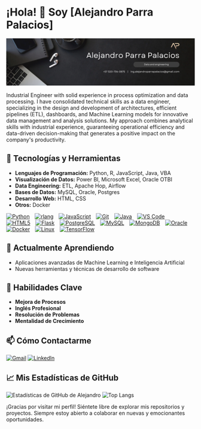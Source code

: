 # ¡Hola! 👋 Soy [Alejandro Parra Palacios]

![Banner de Alejandro Parra Palacios](Banner.png)

Industrial Engineer with solid experience in process optimization and data processing. I have consolidated technical skills as a data engineer, specializing in the design and development of architectures, efficient pipelines (ETL), dashboards, and Machine Learning models for innovative data management and analysis solutions. My approach combines analytical skills with industrial experience, guaranteeing operational efficiency and data-driven decision-making that generates a positive impact on the company's productivity.

## 🔧 Tecnologías y Herramientas
- **Lenguajes de Programación:** Python, R, JavaScript, Java, VBA
- **Visualización de Datos:** Power BI, Microsoft Excel, Oracle OTBI
- **Data Engineering:** ETL, Apache Hop, Airflow
- **Bases de Datos:** MySQL, Oracle, Postgres
- **Desarrollo Web:** HTML, CSS
- **Otros:** Docker

<p align="left">
<a href="https://www.python.org/" target="_blank" rel="noreferrer"><img src="https://raw.githubusercontent.com/danielcranney/readme-generator/main/public/icons/skills/python-colored.svg" width="36" height="36" alt="Python" style="margin-right: 10px;"/></a>
<a href="https://www.r-project.org/" target="_blank" rel="noreferrer"><img src="https://raw.githubusercontent.com/danielcranney/readme-generator/main/public/icons/skills/rlang-colored.svg" width="36" height="36" alt="rlang" style="margin-right: 10px;"/></a>
<a href="https://developer.mozilla.org/en-US/docs/Web/JavaScript" target="_blank" rel="noreferrer"><img src="https://raw.githubusercontent.com/danielcranney/readme-generator/main/public/icons/skills/javascript-colored.svg" width="36" height="36" alt="JavaScript" style="margin-right: 10px;"/></a>
<a href="https://git-scm.com/" target="_blank" rel="noreferrer"><img src="https://raw.githubusercontent.com/danielcranney/readme-generator/main/public/icons/skills/git-colored.svg" width="36" height="36" alt="Git" style="margin-right: 10px;"/></a>
<a href="https://www.oracle.com/java/" target="_blank" rel="noreferrer"><img src="https://raw.githubusercontent.com/danielcranney/readme-generator/main/public/icons/skills/java-colored.svg" width="36" height="36" alt="Java" style="margin-right: 10px;"/></a>
<a href="https://code.visualstudio.com/" target="_blank" rel="noreferrer"><img src="https://raw.githubusercontent.com/danielcranney/readme-generator/main/public/icons/skills/visualstudiocode.svg" width="36" height="36" alt="VS Code" style="margin-right: 10px;"/></a>
<a href="https://developer.mozilla.org/en-US/docs/Glossary/HTML5" target="_blank" rel="noreferrer"><img src="https://raw.githubusercontent.com/danielcranney/readme-generator/main/public/icons/skills/html5-colored.svg" width="36" height="36" alt="HTML5" style="margin-right: 10px;"/></a>
<a href="https://flask.palletsprojects.com/en/2.0.x/" target="_blank" rel="noreferrer"><img src="https://raw.githubusercontent.com/danielcranney/readme-generator/main/public/icons/skills/flask-colored.svg" width="36" height="36" alt="Flask" style="margin-right: 10px;"/></a>
<a href="https://www.postgresql.org/" target="_blank" rel="noreferrer"><img src="https://raw.githubusercontent.com/danielcranney/readme-generator/main/public/icons/skills/postgresql-colored.svg" width="36" height="36" alt="PostgreSQL" style="margin-right: 10px;"/></a>
<a href="https://www.mysql.com/" target="_blank" rel="noreferrer"><img src="https://raw.githubusercontent.com/danielcranney/readme-generator/main/public/icons/skills/mysql-colored.svg" width="36" height="36" alt="MySQL" style="margin-right: 10px;"/></a>
<a href="https://www.mongodb.com/" target="_blank" rel="noreferrer"><img src="https://raw.githubusercontent.com/danielcranney/readme-generator/main/public/icons/skills/mongodb-colored.svg" width="36" height="36" alt="MongoDB" style="margin-right: 10px;"/></a>
<a href="https://www.oracle.com/uk/index.html" target="_blank" rel="noreferrer"><img src="https://raw.githubusercontent.com/danielcranney/readme-generator/main/public/icons/skills/oracle-colored.svg" width="36" height="36" alt="Oracle" style="margin-right: 10px;"/></a>
<a href="https://www.docker.com/" target="_blank" rel="noreferrer"><img src="https://raw.githubusercontent.com/danielcranney/readme-generator/main/public/icons/skills/docker-colored.svg" width="36" height="36" alt="Docker" style="margin-right: 10px;"/></a>
<a href="https://www.linux.org" target="_blank" rel="noreferrer"><img src="https://raw.githubusercontent.com/danielcranney/readme-generator/main/public/icons/skills/linux-colored.svg" width="36" height="36" alt="Linux" style="margin-right: 10px;"/></a>
<a href="https://www.tensorflow.org/" target="_blank" rel="noreferrer"><img src="https://raw.githubusercontent.com/danielcranney/readme-generator/main/public/icons/skills/tensorflow-colored.svg" width="36" height="36" alt="TensorFlow"/></a>
</p>

## 🌱 Actualmente Aprendiendo
- Aplicaciones avanzadas de Machine Learning e Inteligencia Artificial
- Nuevas herramientas y técnicas de desarrollo de software

## 💪 Habilidades Clave
- **Mejora de Procesos**
- **Inglés Profesional**
- **Resolución de Problemas**
- **Mentalidad de Crecimiento**

## 📫 Cómo Contactarme
[![Gmail](https://img.shields.io/badge/Gmail-D14836?style=for-the-badge&logo=gmail&logoColor=white)](mailto:ing.alejandroparrapalacios@gmail.com)
[![LinkedIn](https://img.shields.io/badge/linkedin-%230077B5.svg?style=for-the-badge&logo=linkedin&logoColor=white)](https://www.linkedin.com/in/alejandro-parra-palacios-/)

## 📈 Mis Estadísticas de GitHub
![Estadísticas de GitHub de Alejandro](https://github-readme-stats.vercel.app/api?username=AlejandroParraPalacios&show_icons=true&theme=default)
![Top Langs](https://github-readme-stats.vercel.app/api/top-langs/?username=AlejandroParraPalacios&layout=compact)

¡Gracias por visitar mi perfil! Siéntete libre de explorar mis repositorios y proyectos. Siempre estoy abierto a colaborar en nuevas y emocionantes oportunidades.